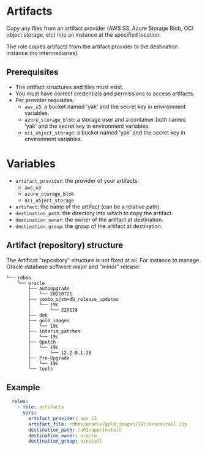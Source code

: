 # Artifacts

Copy any files from an artifact provider (AWS S3, Azure Storage Blob, OCI object storage, etc)
into an instance at the specified location.

The role copies artifacts from the artifact provider to the destination instance (no intermediaries).

## Prerequisites

- The artifact structures and files must exist.
- You must have correct credentials and permissions to access artifacts.
- Per provider requisites:
  - `aws_s3`: a bucket named 'yak' and the secret key in environment variables.
  - `azure_storage_blob`: a storage user and a container both named 'yak' and the secret key in environment variables.
  - `oci_object_storage`: a bucket named 'yak' and the secret key in environment variables.

# Variables

- `artifact_provider`: the provider of your artifacts:
  - `aws_s3`
  - `azure_storage_blob`
  - `oci_object_storage`
- `artifact`: the name of the artifact (can be a relative path).
- `destination_path`: the directory into which to copy the artifact.
- `destination_owner`: the owner of the artifact at destination.
- `destination_group`: the group of the artifact at destination.


## Artifact (repository) structure

The Artificat "repository" structure is not fixed at all.
For instance to manage Oracle database software major and "minor" release:

```
└── rdbms
    └── oracle
        ├── AutoUpgrade
        │   └── 20210721
        ├── combo_ojvm+db_release_updates
        │   └── 19c
        │       └── 220118
        ├── dmk
        ├── gold_images
        │   └── 19c
        ├── interim_patches
        │   └── 19c
        ├── Opatch
        │   └── 19c
        │       └── 12.2.0.1.28
        ├── Pre-Upgrade
        │   └── 19c
        └── tools
```

## Example

```yaml
  roles:
    - role: artifacts
      vars:
        artifact_provider: aws_s3
        artifact_file: rdbms/oracle/gold_images/19c/orainstall.zip
        destination_path: /u01/app/install
        destination_owner: oracle
        destination_group: oinstall
```
